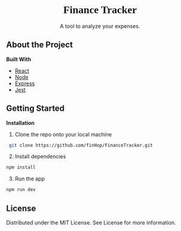 <p align="center" width="100%">
  <h1 align="center" color="black" style="font-family:RALEWAY">Finance Tracker</h1>
<p align="center" width ="100%">
  A tool to analyze your expenses.<br>
 </p>
 
 <h2> About the Project</h2>
 <b> Built With </b>
 
 - [React](https://reactjs.org/docs/getting-started.html)
 - [Node](https://nodejs.org/en/)
 - [Express](https://expressjs.com/)
 - [Jest](https://jestjs.io/)
 
 <h2>Getting Started</h2>

<b>Installation</b>

1.  Clone the repo onto your local machine

```sh
 git clone https://github.com/finHop/FinanceTracker.git
```

2.  Install dependencies

```sh
npm install
```

3.  Run the app

```sh
npm run dev
```

<h2>License</h2>
Distributed under the MIT License. See License for more information.
